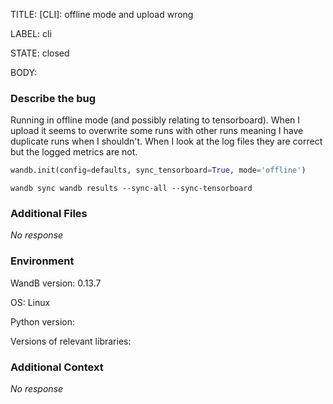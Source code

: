 TITLE:
[CLI]: offline mode and upload wrong

LABEL:
cli

STATE:
closed

BODY:
### Describe the bug

<!--- Description of the issue below  -->
Running in offline mode (and possibly relating to tensorboard). When I upload it seems to overwrite some runs with other runs meaning I have duplicate runs when I shouldn't. When I look at the log files they are correct but the logged metrics are not.

<!--- A minimal code snippet between the quotes below  -->
```python
wandb.init(config=defaults, sync_tensorboard=True, mode='offline')
```

```shell
wandb sync wandb results --sync-all --sync-tensorboard
```


### Additional Files

_No response_

### Environment

WandB version: 0.13.7

OS: Linux

Python version:

Versions of relevant libraries:


### Additional Context

_No response_

